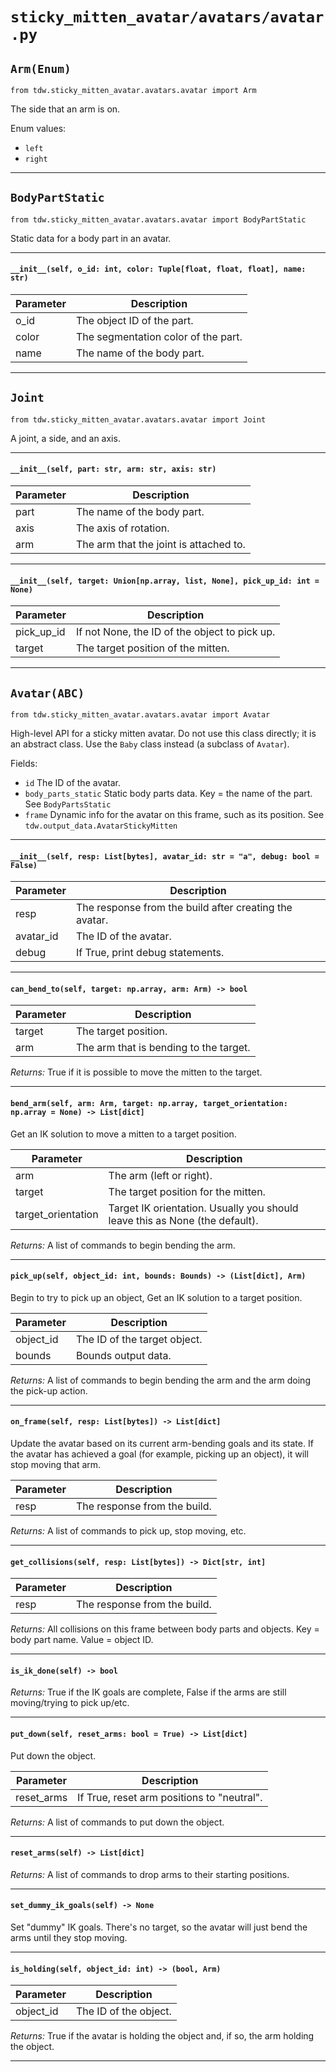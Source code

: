 # `sticky_mitten_avatar/avatars/avatar.py`

## `Arm(Enum)`

`from tdw.sticky_mitten_avatar.avatars.avatar import Arm`

The side that an arm is on.

Enum values:

- `left`
- `right`

***

## `BodyPartStatic`

`from tdw.sticky_mitten_avatar.avatars.avatar import BodyPartStatic`

Static data for a body part in an avatar.

***

#### `__init__(self, o_id: int, color: Tuple[float, float, float], name: str)`


| Parameter | Description |
| --- | --- |
| o_id | The object ID of the part. |
| color | The segmentation color of the part. |
| name | The name of the body part. |

***

## `Joint`

`from tdw.sticky_mitten_avatar.avatars.avatar import Joint`

A joint, a side, and an axis.

***

#### `__init__(self, part: str, arm: str, axis: str)`


| Parameter | Description |
| --- | --- |
| part | The name of the body part. |
| axis | The axis of rotation. |
| arm | The arm that the joint is attached to. |

***

#### `__init__(self, target: Union[np.array, list, None], pick_up_id: int = None)`


| Parameter | Description |
| --- | --- |
| pick_up_id | If not None, the ID of the object to pick up. |
| target | The target position of the mitten. |

***

## `Avatar(ABC)`

`from tdw.sticky_mitten_avatar.avatars.avatar import Avatar`

High-level API for a sticky mitten avatar.
Do not use this class directly; it is an abstract class. Use the `Baby` class instead (a subclass of `Avatar`).

Fields:

- `id` The ID of the avatar.
- `body_parts_static` Static body parts data. Key = the name of the part. See `BodyPartsStatic`
- `frame` Dynamic info for the avatar on this frame, such as its position. See `tdw.output_data.AvatarStickyMitten`

***

#### `__init__(self, resp: List[bytes], avatar_id: str = "a", debug: bool = False)`


| Parameter | Description |
| --- | --- |
| resp | The response from the build after creating the avatar. |
| avatar_id | The ID of the avatar. |
| debug | If True, print debug statements. |

***

#### `can_bend_to(self, target: np.array, arm: Arm) -> bool`


| Parameter | Description |
| --- | --- |
| target | The target position. |
| arm | The arm that is bending to the target. |

_Returns:_  True if it is possible to move the mitten to the target.

***

#### `bend_arm(self, arm: Arm, target: np.array, target_orientation: np.array = None) -> List[dict]`

Get an IK solution to move a mitten to a target position.

| Parameter | Description |
| --- | --- |
| arm | The arm (left or right). |
| target | The target position for the mitten. |
| target_orientation | Target IK orientation. Usually you should leave this as None (the default). |

_Returns:_  A list of commands to begin bending the arm.

***

#### `pick_up(self, object_id: int, bounds: Bounds) -> (List[dict], Arm)`

Begin to try to pick up an object,
Get an IK solution to a target position.

| Parameter | Description |
| --- | --- |
| object_id | The ID of the target object. |
| bounds | Bounds output data. |

_Returns:_  A list of commands to begin bending the arm and the arm doing the pick-up action.

***

#### `on_frame(self, resp: List[bytes]) -> List[dict]`

Update the avatar based on its current arm-bending goals and its state.
If the avatar has achieved a goal (for example, picking up an object), it will stop moving that arm.

| Parameter | Description |
| --- | --- |
| resp | The response from the build. |

_Returns:_  A list of commands to pick up, stop moving, etc.

***

#### `get_collisions(self, resp: List[bytes]) -> Dict[str, int]`


| Parameter | Description |
| --- | --- |
| resp | The response from the build. |

_Returns:_  All collisions on this frame between body parts and objects. Key = body part name. Value = object ID.

***

#### `is_ik_done(self) -> bool`

_Returns:_  True if the IK goals are complete, False if the arms are still moving/trying to pick up/etc.

***

#### `put_down(self, reset_arms: bool = True) -> List[dict]`

Put down the object.

| Parameter | Description |
| --- | --- |
| reset_arms | If True, reset arm positions to "neutral". |

_Returns:_  A list of commands to put down the object.

***

#### `reset_arms(self) -> List[dict]`

_Returns:_  A list of commands to drop arms to their starting positions.

***

#### `set_dummy_ik_goals(self) -> None`

Set "dummy" IK goals.
There's no target, so the avatar will just bend the arms until they stop moving.

***

#### `is_holding(self, object_id: int) -> (bool, Arm)`


| Parameter | Description |
| --- | --- |
| object_id | The ID of the object. |

_Returns:_  True if the avatar is holding the object and, if so, the arm holding the object.

***

